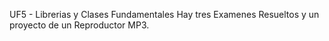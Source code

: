UF5 - Librerias y Clases Fundamentales
Hay tres Examenes Resueltos y un proyecto de un Reproductor MP3.

